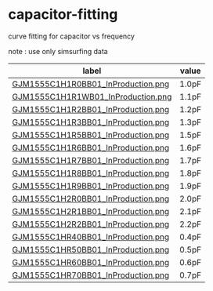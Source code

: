 # capacitor-fitting
curve fitting for capacitor vs frequency

note : use only simsurfing data

| label | value |
| ---   | ---   |
| [GJM1555C1H1R0BB01_InProduction.png](img/GJM1555C1H1R0BB01_InProduction.png) | 1.0pF |
| [GJM1555C1H1R1WB01_InProduction.png](img/GJM1555C1H1R1WB01_InProduction.png) | 1.1pF |
| [GJM1555C1H1R2BB01_InProduction.png](img/GJM1555C1H1R2BB01_InProduction.png) | 1.2pF |
| [GJM1555C1H1R3BB01_InProduction.png](img/GJM1555C1H1R3BB01_InProduction.png) | 1.3pF |
| [GJM1555C1H1R5BB01_InProduction.png](img/GJM1555C1H1R5BB01_InProduction.png) | 1.5pF |
| [GJM1555C1H1R6BB01_InProduction.png](img/GJM1555C1H1R6BB01_InProduction.png) | 1.6pF |
| [GJM1555C1H1R7BB01_InProduction.png](img/GJM1555C1H1R7BB01_InProduction.png) | 1.7pF |
| [GJM1555C1H1R8BB01_InProduction.png](img/GJM1555C1H1R8BB01_InProduction.png) | 1.8pF |
| [GJM1555C1H1R9BB01_InProduction.png](img/GJM1555C1H1R9BB01_InProduction.png) | 1.9pF |
| [GJM1555C1H2R0BB01_InProduction.png](img/GJM1555C1H2R0BB01_InProduction.png) | 2.0pF |
| [GJM1555C1H2R1BB01_InProduction.png](img/GJM1555C1H2R1BB01_InProduction.png) | 2.1pF |
| [GJM1555C1H2R2BB01_InProduction.png](img/GJM1555C1H2R2BB01_InProduction.png) | 2.2pF |
| [GJM1555C1HR40BB01_InProduction.png](img/GJM1555C1HR40BB01_InProduction.png) | 0.4pF |
| [GJM1555C1HR50BB01_InProduction.png](img/GJM1555C1HR50BB01_InProduction.png) | 0.5pF |
| [GJM1555C1HR60BB01_InProduction.png](img/GJM1555C1HR60BB01_InProduction.png) | 0.6pF |
| [GJM1555C1HR70BB01_InProduction.png](img/GJM1555C1HR70BB01_InProduction.png) | 0.7pF |
